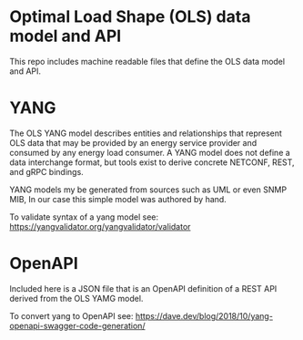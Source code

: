 # Optimal Load Shape (OLS) data model and API

This repo includes machine readable files that define the OLS data model and API.

# YANG
The OLS YANG model describes entities and relationships that represent OLS data that may be provided
by an energy service provider and consumed by any energy load consumer. A YANG model does not define
a data interchange format, but tools exist to derive concrete NETCONF, REST, and gRPC bindings.

YANG models my be generated from sources such as UML or even SNMP MIB, In our case this simple model was
authored by hand.

To validate syntax of a yang model see: https://yangvalidator.org/yangvalidator/validator


# OpenAPI
Included here is a JSON file that is an OpenAPI definition of a REST API derived from the OLS YAMG model.

To convert yang to OpenAPI see: https://dave.dev/blog/2018/10/yang-openapi-swagger-code-generation/

